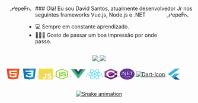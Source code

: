 <div style="display: inline_block"><br>
  <img align="left" alt="PepeFrog" height="150" style="border-radius:50px;" src="https://cdn.discordapp.com/attachments/914223860059095079/933719890777477230/2Q.png">
  ### Olá! Eu sou David Santos, atualmente desenvolvedor Jr nos seguintes frameworks Vue.js, Node.js e .NET   
  <img align="right" alt="PepeFrog" height="150" style="border-radius:50px;" src="https://cdn.discordapp.com/attachments/914238610239270972/933716818177196062/pepefrog.gif">


- 💻 Sempre em constante aprendizado.
- 👨‍👧‍👦 Gosto de passar um boa impressão por onde passo.
  
</div>
  
##
  
<div align="center">
  <a href="https://github.com/DSantos69">
  <img height="160em" src="https://github-readme-stats.vercel.app/api?username=DSantos69&show_icons=true&theme=radical&include_all_commits=true&count_private=true"/>
  <img height="160em" src="https://github-readme-stats.vercel.app/api/top-langs/?username=DSantos69&layout=compact&langs_count=6&theme=radical&count_private=true"/>
</div>

<div style="display: inline_block"><br>
  <img align="center" alt="Html-Icon" height="30" width="40" src="https://raw.githubusercontent.com/devicons/devicon/master/icons/html5/html5-original.svg">
  <img align="center" alt="Css-Icon" height="30" width="40" src="https://raw.githubusercontent.com/devicons/devicon/master/icons/css3/css3-original.svg">
  <img align="center" alt="Js-Icon" height="30" width="40" src="https://raw.githubusercontent.com/devicons/devicon/master/icons/javascript/javascript-plain.svg">
  <img align="center" alt="Node-Icon" height="30" width="40" src="https://raw.githubusercontent.com/devicons/devicon/master/icons/nodejs/nodejs-original.svg">
  <img align="center" alt="Vue-Icon" height="30" width="40" src="https://raw.githubusercontent.com/devicons/devicon/master/icons/vuejs/vuejs-original.svg">
  <img align="center" alt="React-Icon" height="30" width="40" src="https://raw.githubusercontent.com/devicons/devicon/master/icons/react/react-original.svg">
  <img align="center" alt="Csharp-Icon" height="30" width="40" src="https://raw.githubusercontent.com/devicons/devicon/master/icons/csharp/csharp-original.svg">
  <img align="center" alt="Dotnet-Icon" height="30" width="40" src="https://raw.githubusercontent.com/devicons/devicon/master/icons/dotnetcore/dotnetcore-original.svg">
  <img align="center" alt="Dart-Icon" height="30" width="40" src="https://cdn.jsdelivr.net/gh/devicons/devicon/icons/dart/dart-original.svg" />
  <img align="center" alt="Flutter-Icon" height="30" width="40" src="https://raw.githubusercontent.com/devicons/devicon/master/icons/flutter/flutter-original.svg">
  </div>
  
##
  
<div align="center"> 
  
![Snake animation](https://github.com/danielbped/danielbped/blob/output/github-contribution-grid-snake.svg)
  
</div>
 
